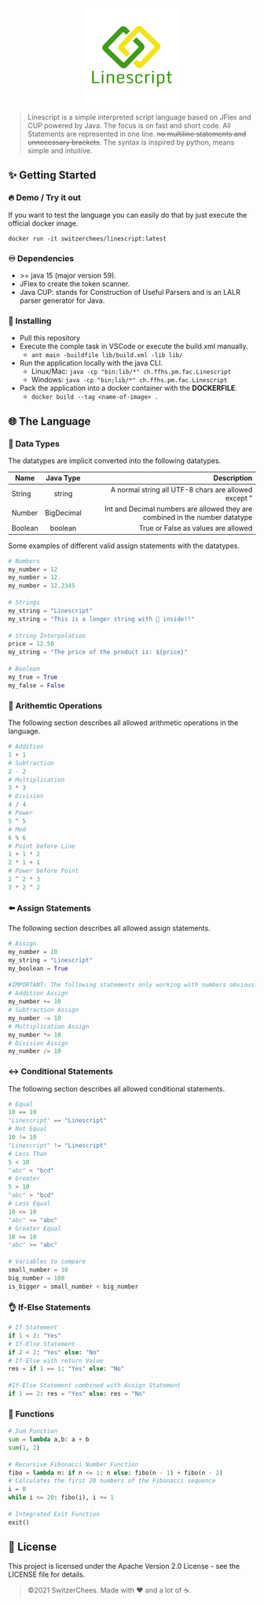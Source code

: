 <p align="center">
  <img width="200" height="200" src="logo.png">
</p>

> Linescript is a simple interpreted script language based on JFlex and CUP powered by Java. The focus is on fast and short code. All Statements are represented in one line. ~~no multiline statements and unnecessary brackets~~. The syntax is inspired by python, means simple and intuitive.

## ✨ Getting Started

### 🔥 Demo / Try it out

If you want to test the language you can easily do that by just execute the official docker image.

```
docker run -it switzerchees/linescript:latest
```

### ♾️ Dependencies

* \>= java 15 (major version 59).
* JFlex to create the token scanner.
* Java CUP: stands for Construction of Useful Parsers and is an LALR parser generator for Java.

### 💽 Installing

* Pull this repository
* Execute the comple task in VSCode or execute the build.xml manually.
    - ``ant main -buildfile lib/build.xml -lib lib/``
* Run the application locally with the java CLI.
    - Linux/Mac: ``java -cp "bin:lib/*" ch.ffhs.pm.fac.Linescript``
    - Windows: ``java -cp "bin;lib/*" ch.ffhs.pm.fac.Linescript``
* Pack the application into a docker container with the **DOCKERFILE**.
    - ``docker build --tag <name-of-image> .``


## 🌐 The Language

### 🔢 Data Types
The datatypes are implicit converted into the following datatypes.

| Name        | Java Type           |  Description |
| ------------- |:-------------:| -----:| 
| String      | string | A normal string all UTF-8 chars are allowed except "|
| Number      | BigDecimal | Int and Decimal numbers are allowed they are combined in the number datatype |
| Boolean | boolean | True or False as values are allowed |

Some examples of different valid assign statements with the datatypes.
```python
# Numbers
my_number = 12
my_number = 12.
my_number = 12.2345

# Strings
my_string = "Linescript"
my_string = "This is a longer string with 🤩 inside!!"

# String Interpolation
price = 12.50
my_string = "The price of the product is: ${price}"

# Boolean
my_true = True
my_false = False
```

### 🧮 Arithemtic Operations
The following section describes all allowed arithmetic operations in the language.

```python
# Addition
1 + 1
# Subtraction
2 - 2
# Multiplication
3 * 3
# Division
4 / 4
# Power
5 ^ 5
# Mod
6 % 6
# Point before Line
1 + 1 * 2
2 * 1 + 1
# Power before Point
2 ^ 2 * 3
3 * 2 ^ 2
```

### ⬅️ Assign Statements
The following section describes all allowed assign statements.

```python
# Assign
my_number = 10
my_string = "Linescript"
my_boolean = True

#IMPORTANT: The following statements only working with numbers obviously.
# Addition Assign
my_number += 10
# Subtraction Assign
my_number -= 10
# Multiplication Assign
my_number *= 10
# Division Assign
my_number /= 10
```

### ↔️ Conditional Statements
The following section describes all allowed conditional statements.

```python
# Equal
10 == 10
"Linescript" == "Linescript"
# Not Equal
10 != 10
"Linescript" != "Linescript"
# Less Than
5 < 10
"abc" < "bcd"
# Greater
5 > 10
"abc" > "bcd"
# Less Equal
10 <= 10
"abc" <= "abc"
# Greater Equal
10 >= 10
"abc" >= "abc"

# Variables to compare
small_number = 10
big_number = 100
is_bigger = small_number < big_number
```

### 👌 If-Else Statements

```python
# If Statement
if 1 < 2: "Yes"
# If-Else Statement
if 2 < 2: "Yes" else: "No"
# If-Else with return Value
res = if 1 == 1: "Yes" else: "No"

#If-Else Statement combined with Assign Statement
if 1 == 2: res = "Yes" else: res = "No"
```

### 🧰 Functions

```python
# Sum Function
sum = lambda a,b: a + b
sum(1, 2)

# Recursive Fibonacci Number Function
fibo = lambda n: if n <= 1: n else: fibo(n - 1) + fibo(n - 2)
# Calculates the first 20 numbers of the Fibonacci sequence
i = 0
while i <= 20: fibo(i), i += 1

# Integrated Exit Function
exit()
```

## 📜 License

This project is licensed under the Apache Version 2.0 License - see the LICENSE file for details.

> ©2021 SwitzerChees. Made with ❤️ and a lot of ☕.